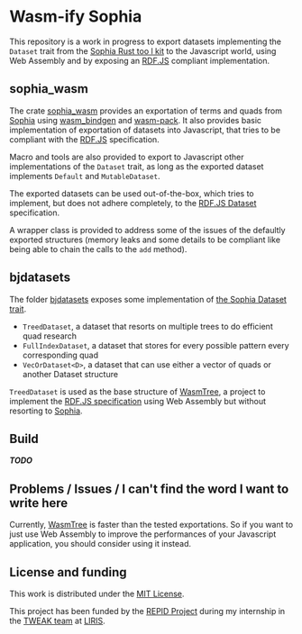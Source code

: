 # Wasm-ify Sophia

This repository is a work in progress to export datasets
implementing the `Dataset` trait from the [Sophia Rust too l kit][Sophia] to the Javascript world, using Web Assembly
and by exposing an [RDF.JS] compliant implementation.

## sophia_wasm

The crate [sophia_wasm](sophia-wasm) provides an exportation of terms and quads from [Sophia] using [wasm_bindgen] and [wasm-pack]. It also provides basic implementation of exportation of datasets into Javascript, that tries to be compliant with the [RDF.JS] specification.

Macro and tools are also provided to export to Javascript other implementations of the `Dataset` trait, as long as the exported dataset implements `Default` and `MutableDataset`.

The exported datasets can be used out-of-the-box, which tries to implement, but does not adhere completely, to the [RDF.JS Dataset][RDFJSDataset] specification.

A wrapper class is provided to address some of the issues of the defaultly exported structures (memory leaks and some details to be compliant like being able to chain the calls to the `add` method).


## bjdatasets

The folder [bjdatasets](bjdatasets) exposes some implementation of [the Sophia Dataset trait][Sophia].

- `TreedDataset`, a dataset that resorts on multiple trees to do efficient quad research
- `FullIndexDataset`, a dataset that stores for every possible pattern every corresponding quad
- `VecOrDataset<D>`, a dataset that can use either a vector of quads or another Dataset structure


`TreedDataset` is used as the base structure of [WasmTree][WasmTree], a project to implement the [RDF.JS specification][RDFJSDataset] using Web Assembly but without resorting to [Sophia].

## Build

***TODO***





## Problems / Issues / I can't find the word I want to write here

Currently, [WasmTree] is faster than the tested exportations. So if you want to just use Web Assembly to improve the performances of your Javascript application, you should consider using it instead.


## License and funding

This work is distributed under the [MIT License](LICENSE.md).

This project has been funded by the [REPID Project](https://projet.liris.cnrs.fr/repid/) during my internship in the [TWEAK team](https://liris.cnrs.fr/equipe/tweak) at [LIRIS](https://liris.cnrs.fr/).

[Sophia]: https://github.com/pchampin/sophia_rs
[WasmTree]: https://github.com/BruJu/WasmTreeDataset
[RDFJSDataset]: https://rdf.js.org/dataset-spec/
[RDF.JS]: https://rdf.js.org/
[wasm_bindgen]: https://rustwasm.github.io/docs/wasm-bindgen/
[wasm-pack]: https://rustwasm.github.io/docs/wasm-pack/
